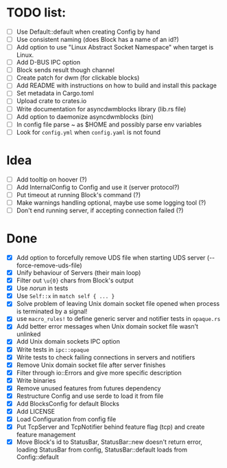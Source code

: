 # TODO list:

 - [ ] Use Default::default when creating Config by hand
 - [ ] Use consistent naming (does Block has a name of an id?)
 - [ ] Add option to use "Linux Abstract Socket Namespace" when target is Linux.
 - [ ] Add D-BUS IPC option
 - [ ] Block sends result though channel
 - [ ] Create patch for dwm (for clickable blocks)
 - [ ] Add README with instructions on how to build and install this package
 - [ ] Set metadata in Cargo.toml
 - [ ] Upload crate to crates.io
 - [ ] Write documentation for asyncdwmblocks library (lib.rs file)
 - [ ] Add option to daemonize asyncdwmblocks (bin)
 - [ ] In config file parse ~ as $HOME and possibly parse env variables
 - [ ] Look for `config.yml` when `config.yaml` is not found

# Idea

 - [ ] Add tooltip on hoover (?)
 - [ ] Add InternalConfig to Config and use it (server protocol?)
 - [ ] Put timeout at running Block's command (?)
 - [ ] Make warnings handling optional, maybe use some logging tool (?)
 - [ ] Don't end running server, if accepting connection failed (?)

# Done

 - [x] Add option to forcefully remove UDS file when starting UDS server (--force-remove-uds-file)
 - [x] Unify behaviour of Servers (their main loop)
 - [x] Filter out `\u{0}` chars from Block's output
 - [x] Use *norun* in tests
 - [x] Use `Self::x` in `match self { ... }`
 - [x] Solve problem of leaving Unix domain socket file opened when process is terminated by a signal!
 - [x] use `macro_rules!` to define generic server and notifier tests in `opaque.rs`
 - [x] Add better error messages when Unix domain socket file wasn't unlinked
 - [x] Add Unix domain sockets IPC option
 - [x] Write tests in `ipc::opaque`
 - [x] Write tests to check failing connections in servers and notifiers
 - [x] Remove Unix domain socket file after server finishes
 - [x] Filter through io::Errors and give more specific description
 - [x] Write binaries
 - [x] Remove unused features from futures dependency
 - [x] Restructure Config and use serde to load it from file
 - [x] Add BlocksConfig for default Blocks
 - [x] Add LICENSE
 - [x] Load Configuration from config file
 - [x] Put TcpServer and TcpNotifier behind feature flag (tcp) and create feature management
 - [x] Move Block's id to StatusBar, StatusBar::new doesn't return error,
 loading StatusBar from config, StatusBar::default loads from Config::default
